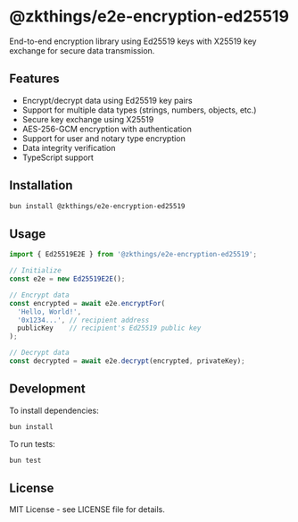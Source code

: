 # @zkthings/e2e-encryption-ed25519

End-to-end encryption library using Ed25519 keys with X25519 key exchange for secure data transmission.

## Features

- Encrypt/decrypt data using Ed25519 key pairs
- Support for multiple data types (strings, numbers, objects, etc.)
- Secure key exchange using X25519
- AES-256-GCM encryption with authentication
- Support for user and notary type encryption
- Data integrity verification
- TypeScript support

## Installation

```bash
bun install @zkthings/e2e-encryption-ed25519
```

## Usage

```typescript
import { Ed25519E2E } from '@zkthings/e2e-encryption-ed25519';

// Initialize
const e2e = new Ed25519E2E();

// Encrypt data
const encrypted = await e2e.encryptFor(
  'Hello, World!',
  '0x1234...', // recipient address
  publicKey    // recipient's Ed25519 public key
);

// Decrypt data
const decrypted = await e2e.decrypt(encrypted, privateKey);
```

## Development

To install dependencies:
```bash
bun install
```

To run tests:
```bash
bun test
```

## License

MIT License - see LICENSE file for details.

